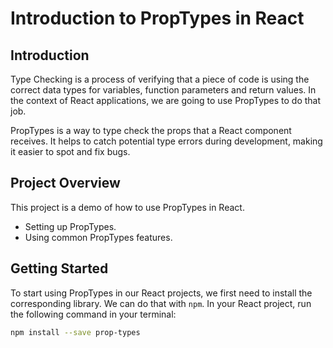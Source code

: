 # Introduction to PropTypes in React

## Introduction

Type Checking is a process of verifying that a piece of code is using the correct data types for variables, function parameters and return values. In the context of React applications, we are going to use PropTypes to do that job.

PropTypes is a way to type check the props that a React component receives. It helps to catch potential type errors during development, making it easier to spot and fix bugs. 

## Project Overview

This project is a demo of how to use PropTypes in React.

*   Setting up PropTypes.
*   Using common PropTypes features.

## Getting Started

To start using PropTypes in our React projects, we first need to install the corresponding library. We can do that with `npm`. In your React project, run the following command in your terminal:

```bash
npm install --save prop-types